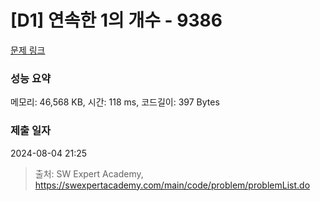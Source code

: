 # [D1] 연속한 1의 개수 - 9386 

[문제 링크](https://swexpertacademy.com/main/code/problem/problemDetail.do?contestProbId=AXALDUIq97oDFASI) 

### 성능 요약

메모리: 46,568 KB, 시간: 118 ms, 코드길이: 397 Bytes

### 제출 일자

2024-08-04 21:25



> 출처: SW Expert Academy, https://swexpertacademy.com/main/code/problem/problemList.do
